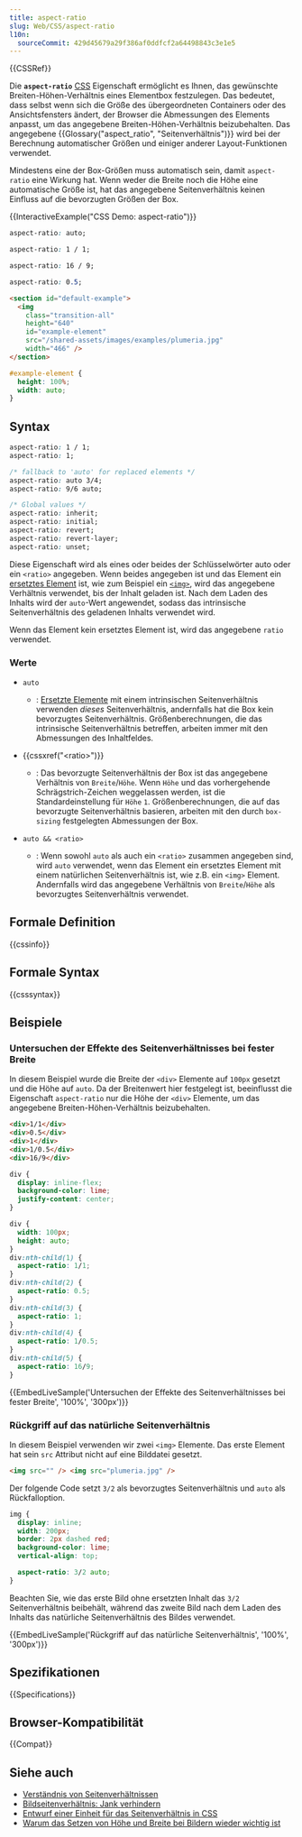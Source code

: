 ```yaml
---
title: aspect-ratio
slug: Web/CSS/aspect-ratio
l10n:
  sourceCommit: 429d45679a29f386af0ddfcf2a64498843c3e1e5
---
```


{{CSSRef}}

Die **`aspect-ratio`** [CSS](/de/docs/Web/CSS) Eigenschaft ermöglicht es Ihnen, das gewünschte Breiten-Höhen-Verhältnis eines Elementbox festzulegen. Das bedeutet, dass selbst wenn sich die Größe des übergeordneten Containers oder des Ansichtsfensters ändert, der Browser die Abmessungen des Elements anpasst, um das angegebene Breiten-Höhen-Verhältnis beizubehalten. Das angegebene {{Glossary("aspect_ratio", "Seitenverhältnis")}} wird bei der Berechnung automatischer Größen und einiger anderer Layout-Funktionen verwendet.

Mindestens eine der Box-Größen muss automatisch sein, damit `aspect-ratio` eine Wirkung hat. Wenn weder die Breite noch die Höhe eine automatische Größe ist, hat das angegebene Seitenverhältnis keinen Einfluss auf die bevorzugten Größen der Box.

{{InteractiveExample("CSS Demo: aspect-ratio")}}

```css interactive-example-choice
aspect-ratio: auto;
```

```css interactive-example-choice
aspect-ratio: 1 / 1;
```

```css interactive-example-choice
aspect-ratio: 16 / 9;
```

```css interactive-example-choice
aspect-ratio: 0.5;
```

```html interactive-example
<section id="default-example">
  <img
    class="transition-all"
    height="640"
    id="example-element"
    src="/shared-assets/images/examples/plumeria.jpg"
    width="466" />
</section>
```

```css interactive-example
#example-element {
  height: 100%;
  width: auto;
}
```

## Syntax

```css
aspect-ratio: 1 / 1;
aspect-ratio: 1;

/* fallback to 'auto' for replaced elements */
aspect-ratio: auto 3/4;
aspect-ratio: 9/6 auto;

/* Global values */
aspect-ratio: inherit;
aspect-ratio: initial;
aspect-ratio: revert;
aspect-ratio: revert-layer;
aspect-ratio: unset;
```

Diese Eigenschaft wird als eines oder beides der Schlüsselwörter auto oder ein `<ratio>` angegeben. Wenn beides angegeben ist und das Element ein [ersetztes Element](/de/docs/Web/CSS/Replaced_element) ist, wie zum Beispiel ein [`<img>`](/de/docs/Web/HTML/Element/img), wird das angegebene Verhältnis verwendet, bis der Inhalt geladen ist. Nach dem Laden des Inhalts wird der `auto`-Wert angewendet, sodass das intrinsische Seitenverhältnis des geladenen Inhalts verwendet wird.

Wenn das Element kein ersetztes Element ist, wird das angegebene `ratio` verwendet.

### Werte

- `auto`

  - : [Ersetzte Elemente](/de/docs/Web/CSS/Replaced_element) mit einem intrinsischen Seitenverhältnis verwenden _dieses_ Seitenverhältnis, andernfalls hat die Box kein bevorzugtes Seitenverhältnis. Größenberechnungen, die das intrinsische Seitenverhältnis betreffen, arbeiten immer mit den Abmessungen des Inhaltfeldes.

- {{cssxref("&lt;ratio&gt;")}}

  - : Das bevorzugte Seitenverhältnis der Box ist das angegebene Verhältnis von `Breite`/`Höhe`. Wenn `Höhe` und das vorhergehende Schrägstrich-Zeichen weggelassen werden, ist die Standardeinstellung für `Höhe` `1`. Größenberechnungen, die auf das bevorzugte Seitenverhältnis basieren, arbeiten mit den durch `box-sizing` festgelegten Abmessungen der Box.

- `auto && <ratio>`

  - : Wenn sowohl `auto` als auch ein `<ratio>` zusammen angegeben sind, wird `auto` verwendet, wenn das Element ein ersetztes Element mit einem natürlichen Seitenverhältnis ist, wie z.B. ein `<img>` Element. Andernfalls wird das angegebene Verhältnis von `Breite`/`Höhe` als bevorzugtes Seitenverhältnis verwendet.

## Formale Definition

{{cssinfo}}

## Formale Syntax

{{csssyntax}}

## Beispiele

### Untersuchen der Effekte des Seitenverhältnisses bei fester Breite

In diesem Beispiel wurde die Breite der `<div>` Elemente auf `100px` gesetzt und die Höhe auf `auto`. Da der Breitenwert hier festgelegt ist, beeinflusst die Eigenschaft `aspect-ratio` nur die Höhe der `<div>` Elemente, um das angegebene Breiten-Höhen-Verhältnis beizubehalten.

```html hidden
<div>1/1</div>
<div>0.5</div>
<div>1</div>
<div>1/0.5</div>
<div>16/9</div>
```

```css hidden
div {
  display: inline-flex;
  background-color: lime;
  justify-content: center;
}
```

```css
div {
  width: 100px;
  height: auto;
}
div:nth-child(1) {
  aspect-ratio: 1/1;
}
div:nth-child(2) {
  aspect-ratio: 0.5;
}
div:nth-child(3) {
  aspect-ratio: 1;
}
div:nth-child(4) {
  aspect-ratio: 1/0.5;
}
div:nth-child(5) {
  aspect-ratio: 16/9;
}
```

{{EmbedLiveSample('Untersuchen der Effekte des Seitenverhältnisses bei fester Breite', '100%', '300px')}}

### Rückgriff auf das natürliche Seitenverhältnis

In diesem Beispiel verwenden wir zwei `<img>` Elemente. Das erste Element hat sein `src` Attribut nicht auf eine Bilddatei gesetzt.

```html
<img src="" /> <img src="plumeria.jpg" />
```

Der folgende Code setzt `3/2` als bevorzugtes Seitenverhältnis und `auto` als Rückfalloption.

```css
img {
  display: inline;
  width: 200px;
  border: 2px dashed red;
  background-color: lime;
  vertical-align: top;

  aspect-ratio: 3/2 auto;
}
```

Beachten Sie, wie das erste Bild ohne ersetzten Inhalt das `3/2` Seitenverhältnis beibehält, während das zweite Bild nach dem Laden des Inhalts das natürliche Seitenverhältnis des Bildes verwendet.

{{EmbedLiveSample('Rückgriff auf das natürliche Seitenverhältnis', '100%', '300px')}}

## Spezifikationen

{{Specifications}}

## Browser-Kompatibilität

{{Compat}}

## Siehe auch

- [Verständnis von Seitenverhältnissen](/de/docs/Web/CSS/CSS_box_sizing/Understanding_aspect-ratio)
- [Bildseitenverhältnis: Jank verhindern](/de/docs/Learn_web_development/Extensions/Performance/Multimedia#rendering_strategy_preventing_jank_when_loading_images)
- [Entwurf einer Einheit für das Seitenverhältnis in CSS](https://www.smashingmagazine.com/2019/03/aspect-ratio-unit-css/)
- [Warum das Setzen von Höhe und Breite bei Bildern wieder wichtig ist](https://www.smashingmagazine.com/2020/03/setting-height-width-images-important-again/)
